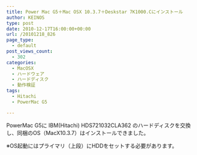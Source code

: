 ```yaml
---
title: Power Mac G5＋Mac OSX 10.3.7＋Deskstar 7K1000.Cにインストール
author: KEINOS
type: post
date: 2010-12-17T16:00:00+00:00
url: /20101218_826
page_type:
  - default
post_views_count:
  - 302
categories:
  - MacOSX
  - ハードウェア
  - ハードディスク
  - 動作検証
tags:
  - Hitachi
  - PowerMac G5

---
```

<div class="section">
  <p>
    PowerMac G5に IBM(Hitachi) HDS721032CLA362 のハードディスクを交換し、同梱のOS（MacX10.3.7）はインストールできました。
  </p>
  
  <p>
    ※OS起動にはプライマリ（上段）にHDDをセットする必要があります。
  </p>
</div>